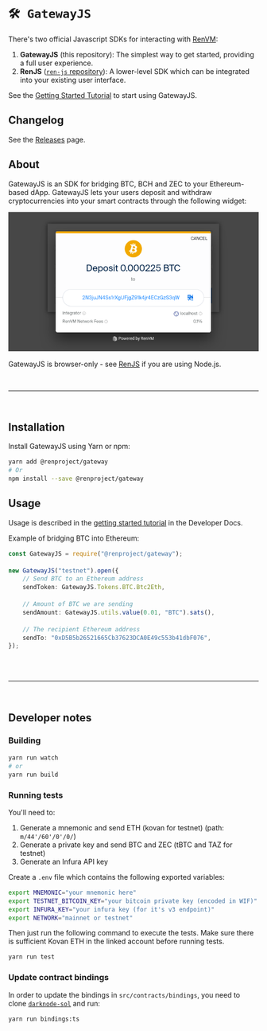 # `🛠️ GatewayJS`

There's two official Javascript SDKs for interacting with [RenVM](https://renproject.io):

1. **GatewayJS** (this repository): The simplest way to get started, providing a full user experience.
2. **RenJS** ([`ren-js` repository](https://github.com/renproject/ren-js/tree/master/packages/lib/ren)): A lower-level SDK which can be integrated into your existing user interface.

See the [Getting Started Tutorial](https://docs.renproject.io/developers/tutorial/getting-started) to start using GatewayJS.

## Changelog

See the [Releases](https://github.com/renproject/ren-js/releases) page.

## About

GatewayJS is an SDK for bridging BTC, BCH and ZEC to your Ethereum-based dApp. GatewayJS lets your users deposit and withdraw cryptocurrencies into your smart contracts through the following widget:

![GatewayJS screenshot](./screenshot.png)

GatewayJS is browser-only - see [RenJS](https://github.com/renproject/ren-js) if you are using Node.js.

<br />
<hr />
<br />

## Installation

Install GatewayJS using Yarn or npm:

```sh
yarn add @renproject/gateway
# Or
npm install --save @renproject/gateway
```

## Usage

Usage is described in the [getting started tutorial](https://docs.renproject.io/developers/tutorial/getting-started) in the Developer Docs.

Example of bridging BTC into Ethereum:

```typescript
const GatewayJS = require("@renproject/gateway");

new GatewayJS("testnet").open({
    // Send BTC to an Ethereum address
    sendToken: GatewayJS.Tokens.BTC.Btc2Eth,

    // Amount of BTC we are sending
    sendAmount: GatewayJS.utils.value(0.01, "BTC").sats(),

    // The recipient Ethereum address
    sendTo: "0xD5B5b26521665Cb37623DCA0E49c553b41dbF076",
});
```

<br />
<br />
<hr />
<br />

## Developer notes

### Building

```sh
yarn run watch
# or
yarn run build
```

### Running tests

You'll need to:

1. Generate a mnemonic and send ETH (kovan for testnet) (path: `m/44'/60'/0'/0/`)
2. Generate a private key and send BTC and ZEC (tBTC and TAZ for testnet)
3. Generate an Infura API key

Create a `.env` file which contains the following exported variables:

```sh
export MNEMONIC="your mnemonic here"
export TESTNET_BITCOIN_KEY="your bitcoin private key (encoded in WIF)"
export INFURA_KEY="your infura key (for it's v3 endpoint)"
export NETWORK="mainnet or testnet"
```

Then just run the following command to execute the tests. Make sure there is sufficient Kovan ETH in the linked account before running tests.

```sh
yarn run test
```

### Update contract bindings

In order to update the bindings in `src/contracts/bindings`, you need to clone [`darknode-sol`](https://github.com/renproject/darknode-sol) and run:

```sh
yarn run bindings:ts
```
